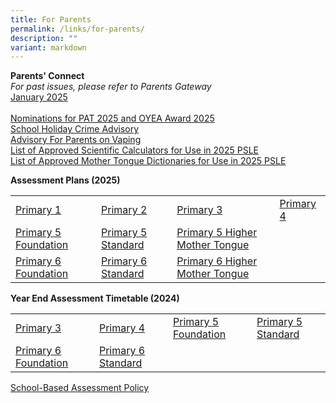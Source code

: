 ```yaml
---
title: For Parents
permalink: /links/for-parents/
description: ""
variant: markdown
---
```

**Parents' Connect** <br>
*For past issues, please refer to Parents Gateway*
<br>
[January 2025](https://drive.google.com/file/d/1bkji4RSPDXN7JvwfyxXy84-q8Sa6051p/view?usp=sharing) 
<br>
<br>
[Nominations for PAT 2025 and OYEA Award 2025](https://drive.google.com/file/d/1cOfNIl1pqwf1gPSmDWiOqO2kFtWmAvJQ/view?usp=sharing)
<br>
[School Holiday Crime Advisory](https://drive.google.com/file/d/1PyJwBlVEP7rhI2nJX-UetV37SZmFd7pI/view?usp=drive_link)
<br>
[Advisory For Parents on Vaping](https://drive.google.com/file/d/1yQOVWzTTfDj_FluzAJ968Bj80kwvIsdY/view?usp=sharing)
<br>
[List of Approved Scientific Calculators for Use in 2025 PSLE](https://drive.google.com/file/d/1tvglVzfv-PEFTG93m6iaSGgn8rcEqQIM/view?usp=sharing)
<br>
[List of Approved Mother Tongue Dictionaries for Use in 2025 PSLE](https://drive.google.com/file/d/1RLHFnuy7_7AKh_qA_Q9X8_KxVB2ffCZL/view?usp=sharing)

**Assessment Plans (2025)**  

|  |  |  |  |
| -------- | -------- | -------- | -------- |
| [Primary 1](https://drive.google.com/file/d/1Lb0UHztHYW5oHSBBPkUNvVMkIs7qjEn7/view?usp=drive_link) | [Primary 2](https://drive.google.com/file/d/1w2DqZ8i2NnaGRpyVXUqBViThv052Ie55/view?usp=drive_link) | [Primary 3](https://drive.google.com/file/d/1k1Bl5PWv1ncXcOvRk1yEXVVVhecGIOPg/view?usp=sharing) | [Primary 4](https://drive.google.com/file/d/1je_voblPOhOlWrA4qJJYb-yLE-ZSaYTy/view?usp=sharing) |
| [Primary 5 Foundation](https://drive.google.com/file/d/1VRjVNy0TapdRNyzL3r5YxZhKhs7CQdjL/view?usp=sharing) | [Primary 5 Standard](https://drive.google.com/file/d/1VNYWZ7u6A1v69uzkAQMRt4VQaqgCoXTn/view?usp=sharing) | [Primary 5 Higher Mother Tongue](https://drive.google.com/file/d/1JEztAbVCRVLEHfslT6w9M9pjmEmUFB8n/view?usp=sharing) |  
[Primary 6 Foundation](https://drive.google.com/file/d/1mmuDkqktKmUVpDyemhrMusbMZfPp3PtY/view?usp=sharing) | [Primary 6 Standard](https://drive.google.com/file/d/1hLlPchQbtV8OnrMx83xmHksxbDiBcMCP/view?usp=sharing) | [Primary 6 Higher Mother Tongue](https://drive.google.com/file/d/1RTsh8-04wZuVniWUAmg4iGQ3YHVhFCcZ/view?usp=sharing) | 


**Year End Assessment Timetable (2024)**  

|  |  |  |  |
| -------- | -------- | -------- | -------- |
| [Primary 3](https://drive.google.com/file/d/1hKBmLiKRcBAp2A5u4uvXuagulqoT1OJh/view?usp=sharing) | [Primary 4](https://drive.google.com/file/d/14lwEtxy-8NJyJE7XG3IVnj9Ta8ITw5S8/view?usp=sharing) | [Primary 5 Foundation](https://drive.google.com/file/d/1BgqBnikOcMZwf-wp29dAmEBqqDbWTFxT/view?usp=sharing) | [Primary 5 Standard](https://drive.google.com/file/d/1rb6AffLN4aKl6B_vDS1vttd6UiJLuumt/view?usp=sharing) |
| [Primary 6 Foundation](https://drive.google.com/file/d/1q9zYv33D9fLDXHaWjI6bHDNIr7R-PnnX/view?usp=drive_link) | [Primary 6 Standard](https://drive.google.com/file/d/14KlRh6IfiwJ_LDs37tlqrff71etXG3UG/view?usp=drive_link) |


[School-Based Assessment Policy](https://drive.google.com/file/d/1fCvz3jOLVLG62hxcFqnCkXCAGTzworS7/view?usp=sharing)